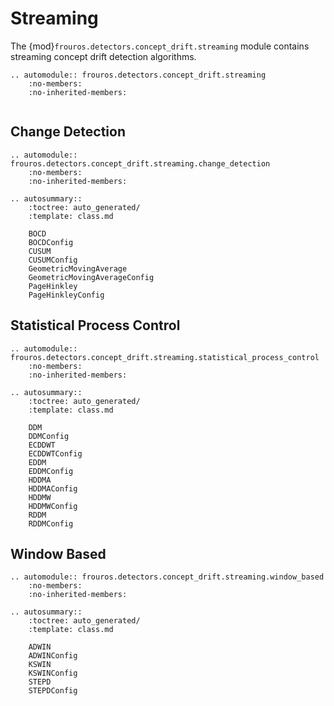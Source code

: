 # Streaming

The {mod}`frouros.detectors.concept_drift.streaming` module contains streaming concept drift detection algorithms.

```{eval-rst}
.. automodule:: frouros.detectors.concept_drift.streaming
    :no-members:
    :no-inherited-members:
```

```{currentmodule} frouros.detectors.concept_drift.streaming
```

## Change Detection

```{eval-rst}
.. automodule:: frouros.detectors.concept_drift.streaming.change_detection
    :no-members:
    :no-inherited-members:
```

```{eval-rst}
.. autosummary::
    :toctree: auto_generated/
    :template: class.md

    BOCD
    BOCDConfig
    CUSUM
    CUSUMConfig
    GeometricMovingAverage
    GeometricMovingAverageConfig
    PageHinkley
    PageHinkleyConfig
```

## Statistical Process Control

```{eval-rst}
.. automodule:: frouros.detectors.concept_drift.streaming.statistical_process_control
    :no-members:
    :no-inherited-members:
```

```{eval-rst}
.. autosummary::
    :toctree: auto_generated/
    :template: class.md

    DDM
    DDMConfig
    ECDDWT
    ECDDWTConfig
    EDDM
    EDDMConfig
    HDDMA
    HDDMAConfig
    HDDMW
    HDDMWConfig
    RDDM
    RDDMConfig
```

## Window Based

```{eval-rst}
.. automodule:: frouros.detectors.concept_drift.streaming.window_based
    :no-members:
    :no-inherited-members:
```

```{eval-rst}
.. autosummary::
    :toctree: auto_generated/
    :template: class.md

    ADWIN
    ADWINConfig
    KSWIN
    KSWINConfig
    STEPD
    STEPDConfig
```